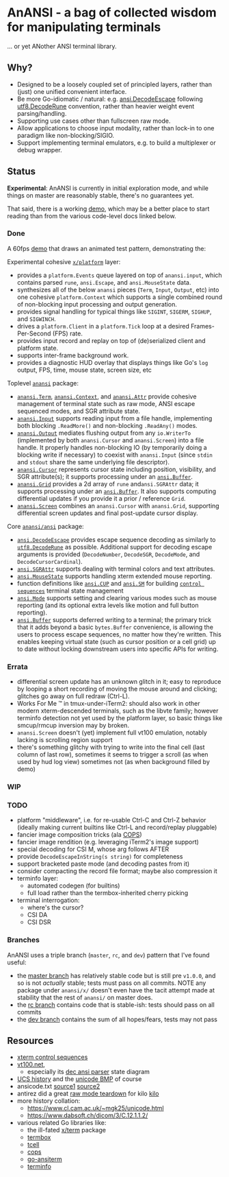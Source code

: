 # AnANSI - a bag of collected wisdom for manipulating terminals

... or yet ANother ANSI terminal library.

## Why?

- Designed to be a loosely coupled set of principled layers, rather than (just)
  one unified convenient interface.
- Be more Go-idiomatic / natural: e.g.  [ansi.DecodeEscape][ansi_decode_escape]
  following [utf8.DecodeRune][decode_rune] convention, rather than heavier
  weight event parsing/handling.
- Supporting use cases other than fullscreen raw mode.
- Allow applications to choose input modality, rather than lock-in to one
  paradigm like non-blocking/SIGIO.
- Support implementing terminal emulators, e.g. to build a multiplexer or debug
  wrapper.

## Status

**Experimental**: AnANSI is currently in initial exploration mode, and while
things on master are reasonably stable, there's no guarantees yet.

That said, there is a working [demo][demo], which may be a better place to
start reading than from the various code-level docs linked below.

### Done

A 60fps [demo][demo] that draws an animated test pattern, demonstrating the:

Experimental cohesive [`x/platform`][platform_pkg] layer:
- provides a `platform.Events` queue layered on top of `anansi.input`, which
  contains parsed `rune`, `ansi.Escape`, and `ansi.MouseState` data.
- synthesizes all of the below `anansi` pieces (`Term`, `Input`, `Output`, etc)
  into one cohesive `platform.Context` which supports a single combined round
  of non-blocking input processing and output generation.
- provides signal handling for typical things like `SIGINT`, `SIGERM`,
  `SIGHUP`, and `SIGWINCH`.
- drives a `platform.Client` in a `platform.Tick` loop at a desired
  Frames-Per-Second (FPS) rate.
- provides input record and replay on top of (de)serialized client and platform
  state.
- supports inter-frame background work.
- provides a diagnostic HUD overlay that displays things like Go's `log`
  output, FPS, time, mouse state, screen size, etc

Toplevel [`anansi`][anansi_pkg] package:
- [`anansi.Term`][anansi_term], [`anansi.Context`][anansi_context], and
  [`anansi.Attr`][anansi_attr] provide cohesive management of terminal state
  such as raw mode, ANSI escape sequenced modes, and SGR attribute state.
- [`anansi.Input`][anansi_input] supports reading input from a file handle,
  implementing both blocking `.ReadMore()` and non-blocking `.ReadAny()` modes.
- [`anansi.Output`][anansi_output] mediates flushing output from any
  `io.WriterTo` (implemented by both `anansi.Cursor` and `anansi.Screen`) into
  a file handle.  It properly handles non-blocking IO (by temporarily doing a
  blocking write if necessary) to coexist with `anansi.Input` (since `stdin`
  and `stdout` share the same underlying file descriptor).
- [`anansi.Cursor`][anansi_cursor] represents cursor state including position,
  visibility, and SGR attribute(s); it supports processing under an
  [`ansi.Buffer`][ansi_buffer].
- [`anansi.Grid`][anansi_grid] provides a 2d array of `rune` and`ansi.SGRAttr`
  data; it supports processing under an [`ansi.Buffer`][ansi_buffer]. It also
  supports computing differential updates if you provide it a prior / reference
  `Grid`.
- [`anansi.Screen`][anansi_screen] combines an `anansi.Cursor` with
  `anansi.Grid`, supporting differential screen updates and final post-update
  cursor display.

Core [`anansi/ansi`][ansi_pkg] package:
- [`ansi.DecodeEscape`][ansi_decode_escape] provides escape sequence decoding
  as similarly to [`utf8.DecodeRune`][decode_rune] as possible. Additional
  support for decoding escape arguments is provided (`DecodeNumber`,
  `DecodeSGR`, `DecodeMode`, and `DecodeCursorCardinal`).
- [`ansi.SGRAttr`][ansi_sgr] supports dealing with terminal colors and text
  attributes.
- [`ansi.MouseState`][ansi_mousestate] supports handling xterm extended mouse
  reporting.
- function definitions like [`ansi.CUP`][ansi_cup] and [`ansi.SM`][ansi_sm] for
  building [`control sequences`][ansi_seq] terminal state management
- [`ansi.Mode`][ansi_mode] supports setting and clearing various modes such as
  mouse reporting (and its optional extra levels like motion and full button
  reporting).
- [`ansi.Buffer`][ansi_buffer] supports deferred writing to a terminal; the
  primary trick that it adds beyond a basic `bytes.Buffer` convenience, is
  allowing the users to process escape sequences, no matter how they're
  written. This enables keeping virtual state (such as cursor position or a
  cell grid) up to date without locking downstream users into specific APIs for
  writing.

### Errata

- differential screen update has an unknown glitch in it; easy to reproduce by
  looping a short recording of moving the mouse around and clicking; glitches
  go away on full redraw (Ctrl-L).
- Works For Me ™ in tmux-under-iTerm2: should also work in other modern
  xterm-descended terminals, such as the libvte family; however terminfo
  detection not yet used by the platform layer, so basic things like
  smcup/rmcup inversion may by broken.
- `anansi.Screen` doesn't (yet) implement full vt100 emulation, notably lacking
  is scrolling region support
- there's something glitchy with trying to write into the final cell (last
  column of last row), sometimes it seems to trigger a scroll (as when used by
  hud log view) sometimes not (as when background filled by demo)

### WIP

### TODO

- platform "middleware", i.e. for re-usable Ctrl-C and Ctrl-Z behavior (ideally
  making current builtins like Ctrl-L and record/replay pluggable)
- fancier image composition tricks (ala [COPS][cops])
- fancier image rendition (e.g. leveraging iTerm2's image support)
- special decoding for CSI M, whose arg follows AFTER
- provide `DecodeEscapeInString(s string)` for completeness
- support bracketed paste mode (and decoding pastes from it)
- consider compacting the record file format; maybe also compression it
- terminfo layer:
  - automated codegen (for builtins)
  - full load rather than the termbox-inherited cherry picking
- terminal interrogation:
  - where's the cursor?
  - CSI DA
  - CSI DSR

### Branches

AnANSI uses a triple branch (`master`, `rc`, and `dev`) pattern that I've found
useful:
- the [master branch][master] has relatively stable code but is
  still pre `v1.0.0`, and so is not *actually* stable; tests must pass on all
  commits. NOTE any package under `anansi/x/` doesn't even have the tacit
  attempt made at stability that the rest of `anansi/` on master does.
- the [rc branch][rc] contains code that is stable-ish: tests should
  pass on all commits
- the [dev branch][dev] contains the sum of all hopes/fears, tests
  may not pass

## Resources

- [xterm control sequences][xterm_ctl]
- [vt100.net][vt100],
  - especially its [dec ansi parser][ansi_parser_sm] state diagram
- [UCS history][ucs] and the [unicode BMP][unicode_bmp] of course
- ansicode.txt [source1][tmux_ansicode] [source2][pdp10_ansicode]
- antirez did a great [raw mode teardown][kilo_rawmode] for kilo [kilo][kilo]
- more history collation:
  - https://www.cl.cam.ac.uk/~mgk25/unicode.html
  - https://www.dabsoft.ch/dicom/3/C.12.1.1.2/
- various related Go libraries like:
  - the ill-fated [x/term](https://github.com/golang/go/issues/13104) package
  - [termbox][termbox]
  - [tcell][tcell]
  - [cops][cops]
  - [go-ansiterm][go-ansiterm]
  - [terminfo][terminfo]

[platform_pkg]: https://godoc.org/github.com/jcorbin/anansi/x/platform
[anansi_pkg]: https://godoc.org/github.com/jcorbin/anansi
[ansi_pkg]: https://godoc.org/github.com/jcorbin/anansi/ansi

[anansi_attr]: https://godoc.org/github.com/jcorbin/anansi#Attr
[anansi_context]: https://godoc.org/github.com/jcorbin/anansi#Context
[anansi_cursor]: https://godoc.org/github.com/jcorbin/anansi#Cursor
[anansi_grid]: https://godoc.org/github.com/jcorbin/anansi#Grid
[anansi_input]: https://godoc.org/github.com/jcorbin/anansi#Input
[anansi_output]: https://godoc.org/github.com/jcorbin/anansi#Output
[anansi_screen]: https://godoc.org/github.com/jcorbin/anansi#Screen
[anansi_term]: https://godoc.org/github.com/jcorbin/anansi#Term
[ansi_buffer]: https://godoc.org/github.com/jcorbin/anansi/ansi#Buffer
[ansi_cup]: https://godoc.org/github.com/jcorbin/anansi/ansi#CUP
[ansi_decode_escape]: https://godoc.org/github.com/jcorbin/anansi/ansi#DecodeEscape
[ansi_mode]: https://godoc.org/github.com/jcorbin/anansi/ansi#Mode
[ansi_mousestate]: https://godoc.org/github.com/jcorbin/anansi/ansi#MouseState
[ansi_parser_sm]: https://www.vt100.net/emu/dec_ansi_parser
[ansi_seq]: https://godoc.org/github.com/jcorbin/anansi/ansi#Seq
[ansi_sgr]: https://godoc.org/github.com/jcorbin/anansi/ansi#SGRAttr
[ansi_sm]: https://godoc.org/github.com/jcorbin/anansi/ansi#SM

[cops]: https://github.com/kriskowal/cops
[decode_rune]: https://golang.org/pkg/unicode/utf8/#DecodeRune
[go-ansiterm]: https://github.com/Azure/go-ansiterm
[kilo]: https://github.com/antirez/kilo
[kilo_rawmode]: https://viewsourcecode.org/snaptoken/kilo/02.enteringRawMode.html
[pdp10_ansicode]: http://www.inwap.com/pdp10/ansicode.txt
[tcell]: https://github.com/gdamore/tcell
[termbox]: https://github.com/nsf/termbox-go
[terminfo]: https://github.com/xo/terminfo
[tmux_ansicode]: https://github.com/tmux/tmux/blob/master/tools/ansicode.txt
[ucs]: https://en.wikipedia.org/wiki/Universal_Coded_Character_Set
[unicode_bmp]: https://en.wikipedia.org/wiki/Plane_(Unicode)#Basic_Multilingual_Plane
[vt100]: https://www.vt100.net
[xterm_ctl]: http://invisible-island.net/xterm/ctlseqs/ctlseqs.html

[master]: ../../tree/master
[demo]: ../../tree/master/cmd/demo
[rc]: ../../tree/rc
[dev]: ../../tree/dev
